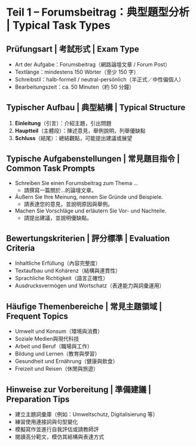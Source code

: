 # Teil 1 – Forumsbeitrag：典型題型分析 | Typical Task Types

## Prüfungsart | 考試形式 | Exam Type
- Art der Aufgabe：Forumsbeitrag（網路論壇文章 / Forum Post）
- Textlänge：mindestens 150 Wörter（至少 150 字）
- Schreibstil：halb-formell / neutral-persönlich（半正式／中性偏個人）
- Bearbeitungszeit：ca. 50 Minuten（約 50 分鐘）

## Typischer Aufbau | 典型結構 | Typical Structure
1. **Einleitung**（引言）：介紹主題，引出問題
2. **Hauptteil**（主體段）：陳述意見，舉例說明，列舉優缺點
3. **Schluss**（結尾）：總結觀點，可能提出建議或展望

## Typische Aufgabenstellungen | 常見題目指令 | Common Task Prompts
- Schreiben Sie einen Forumsbeitrag zum Thema ...
  - 請撰寫一篇關於...的論壇文章。
- Äußern Sie Ihre Meinung, nennen Sie Gründe und Beispiele.
  - 請表達您的意見，並說明原因與舉例。
- Machen Sie Vorschläge und erläutern Sie Vor- und Nachteile.
  - 請提出建議，並說明優缺點。

## Bewertungskriterien | 評分標準 | Evaluation Criteria
- Inhaltliche Erfüllung（內容完整度）
- Textaufbau und Kohärenz（結構與連貫性）
- Sprachliche Richtigkeit（語言正確性）
- Ausdrucksvermögen und Wortschatz（表達能力與詞彙運用）

## Häufige Themenbereiche | 常見主題領域 | Frequent Topics
- Umwelt und Konsum（環境與消費）
- Soziale Medien與現代科技
- Arbeit und Beruf（職場與工作）
- Bildung und Lernen（教育與學習）
- Gesundheit und Ernährung（健康與飲食）
- Freizeit und Reisen（休閒與旅遊）

## Hinweise zur Vorbereitung | 準備建議 | Preparation Tips
- 建立主題詞彙庫（例如：Umweltschutz, Digitalisierung 等）
- 練習使用連接詞與句型變化
- 模擬寫作並進行自我評估或請教師評
- 閱讀高分範文，模仿其結構與表達方式